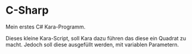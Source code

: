 # C-Sharp
Mein erstes C# Kara-Programm.

Dieses kleine Kara-Script, soll Kara dazu führen das diese ein Quadrat zu macht. Jedoch soll diese ausgefüllt werden, mit variablen Parametern.
